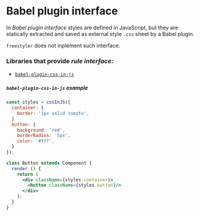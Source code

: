 # Babel plugin interface

In *Babel plugin interface* styles are defined in JavaScript, but they are statically
extracted and saved as external style `.css` sheet by a Babel plugin.

`freestyler` does not inplement such interface.

### Libraries that provide *rule interface*:

  - [`babel-plugin-css-in-js`][lib-babel-plugin-css-in-js]

[lib-babel-plugin-css-in-js]: https://github.com/martinandert/babel-plugin-css-in-js

##### `babel-plugin-css-in-js` example

```jsx
const styles = cssInJS({
  container: {
    border: '1px solid tomato',
  }
  button: {
    background: 'red',
    borderRadius: '5px',
    color: '#fff',
  }
});

class Button extends Component {
  render () {
    return (
      <div className={styles.container}>
        <button className={styles.button}/>
      </div>
    );
  }
}
```


